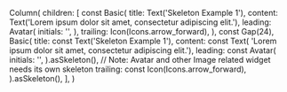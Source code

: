 Column(
children: [
const Basic(
title: Text('Skeleton Example 1'),
content:
Text('Lorem ipsum dolor sit amet, consectetur adipiscing elit.'),
leading: Avatar(
initials: '',
),
trailing: Icon(Icons.arrow_forward),
),
const Gap(24),
Basic(
title: const Text('Skeleton Example 1'),
content: const Text(
'Lorem ipsum dolor sit amet, consectetur adipiscing elit.'),
leading: const Avatar(
initials: '',
).asSkeleton(),
// Note: Avatar and other Image related widget needs its own skeleton
trailing: const Icon(Icons.arrow_forward),
).asSkeleton(),
],
)
